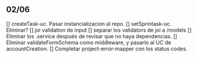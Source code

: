 ## 02/06

[] createTask-uc. Pasar instancializacion al repo.
[] setSprintask-uc. Eliminar?
[] joi validation de input 
[] separar los validators de joi a /models
[] Eliminar los .service después de revisar que no haya dependencias.
[] Eliminar validateFormSchema como middleware, y pasarlo al UC de accountCreation.
[] Completar project-error-mapper con los status codes.
